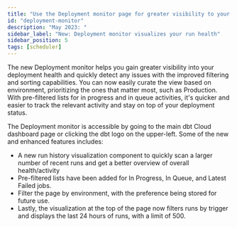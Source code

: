 ```yaml
---
title: "Use the Deployment monitor page for greater visibility to your job run health"
id: "deployment-monitor"
description: "May 2023: "
sidebar_label: "New: Deployment monitor visualizes your run health"
sidebar_position: 5
tags: [scheduler]
---
```


The new Deployment monitor helps you gain greater visibility into your deployment health and quickly detect any issues with the improved filtering and sorting capabilities. You can now easily curate the view based on environment, prioritizing the ones that matter most, such as Production. With pre-filtered lists for in progress and in queue activities, it's quicker and easier to track the relevant activity and stay on top of your deployment status.

The Deployment monitor is accessible by going to the main dbt Cloud dashboard page or clicking the dbt logo on the upper-left. Some of the new and enhanced features includes:

- A new run history visualization component to quickly scan a larger number of recent runs and get a better overview of overall health/activity 
- Pre-filtered lists have been added for In Progress, In Queue, and Latest Failed jobs. 
- Filter the page by environment, with the preference being stored for future use. 
- Lastly, the visualization at the top of the page now filters runs by trigger and displays the last 24 hours of runs, with a limit of 500.

<Lightbox src="/img/docs/dbt-cloud/using-dbt-cloud/deploy-monitor.jpg" width="85%" title="The Deployment monitor dashboard displays overall deployment health and activity, allows you to filter the page by environment, and more" />


